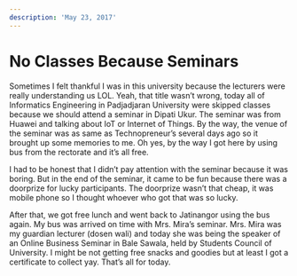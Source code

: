 ```yaml
---
description: 'May 23, 2017'
---
```


# No Classes Because Seminars

Sometimes I felt thankful I was in this university because the lecturers were really understanding us LOL. Yeah, that title wasn’t wrong, today all of Informatics Engineering in Padjadjaran University were skipped classes because we should attend a seminar in Dipati Ukur. The seminar was from Huawei and talking about IoT or Internet of Things. By the way, the venue of the seminar was as same as Technopreneur’s several days ago so it brought up some memories to me. Oh yes, by the way I got here by using bus from the rectorate and it’s all free.

I had to be honest that I didn’t pay attention with the seminar because it was boring. But in the end of the seminar, it came to be fun because there was a doorprize for lucky participants. The doorprize wasn’t that cheap, it was mobile phone so I thought whoever who got that was so lucky.

After that, we got free lunch and went back to Jatinangor using the bus again. My bus was arrived on time with Mrs. Mira’s seminar. Mrs. Mira was my guardian lecturer \(dosen wali\) and today she was being the speaker of an Online Business Seminar in Bale Sawala, held by Students Council of University. I might be not getting free snacks and goodies but at least I got a certificate to collect yay. That’s all for today.

